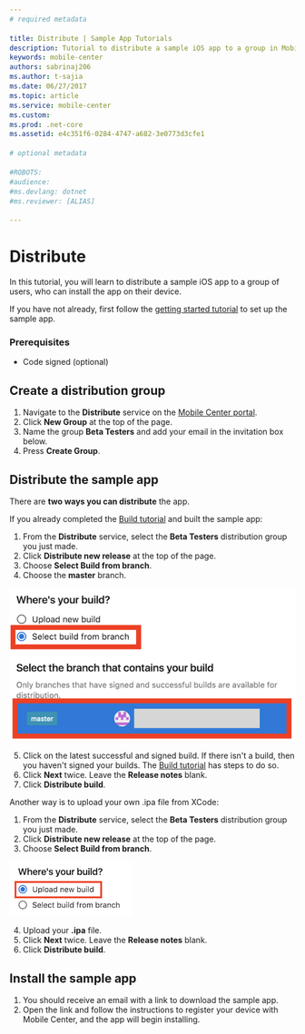 ```yaml
---
# required metadata

title: Distribute | Sample App Tutorials
description: Tutorial to distribute a sample iOS app to a group in Mobile Center.
keywords: mobile-center
authors: sabrinaj206
ms.author: t-sajia
ms.date: 06/27/2017
ms.topic: article
ms.service: mobile-center
ms.custom:
ms.prod: .net-core
ms.assetid: e4c351f6-0284-4747-a682-3e0773d3cfe1

# optional metadata

#ROBOTS:
#audience:
#ms.devlang: dotnet
#ms.reviewer: [ALIAS]

---
```


# Distribute
In this tutorial, you will learn to distribute a sample iOS app to a group of users, who can install the app on their device.

If you have not already, first follow the [getting started tutorial](/getting-started.md) to set up the sample app.


### Prerequisites
- Code signed (optional)

## Create a distribution group
1. Navigate to the **Distribute** service on the [Mobile Center portal](https://mobile.azure.com/apps).
2. Click **New Group** at the top of the page.
3. Name the group **Beta Testers** and add your email in the invitation box below.
4. Press **Create Group**.

## Distribute the sample app
There are **two ways you can distribute** the app.

If you already completed the [Build tutorial](/build.md) and built the sample app:
1. From the **Distribute** service, select the **Beta Testers** distribution group you just made.
2. Click **Distribute new release** at the top of the page.
3. Choose **Select Build from branch**.
4. Choose the **master** branch.

  ![Distribute build from branch](images/build_from_branch_ios.png)

5. Click on the latest successful and signed build. If there isn't a build, then you haven't signed your builds. The [Build tutorial](/build.md) has steps to do so.
6. Click **Next** twice. Leave the **Release notes** blank.
7. Click **Distribute build**.
<!--Gif here-->

Another way is to upload your own .ipa file from XCode:
1. From the **Distribute** service, select the **Beta Testers** distribution group you just made.
2. Click **Distribute new release** at the top of the page.
3. Choose **Select Build from branch**.

  ![Distribute .ipa file](images/upload_new_build_ios.png)

4. Upload your **.ipa** file.
5. Click **Next** twice. Leave the **Release notes** blank.
6. Click **Distribute build**.

## Install the sample app
1. You should receive an email with a link to download the sample app.
2. Open the link and follow the instructions to register your device with Mobile Center, and the app will begin installing.
